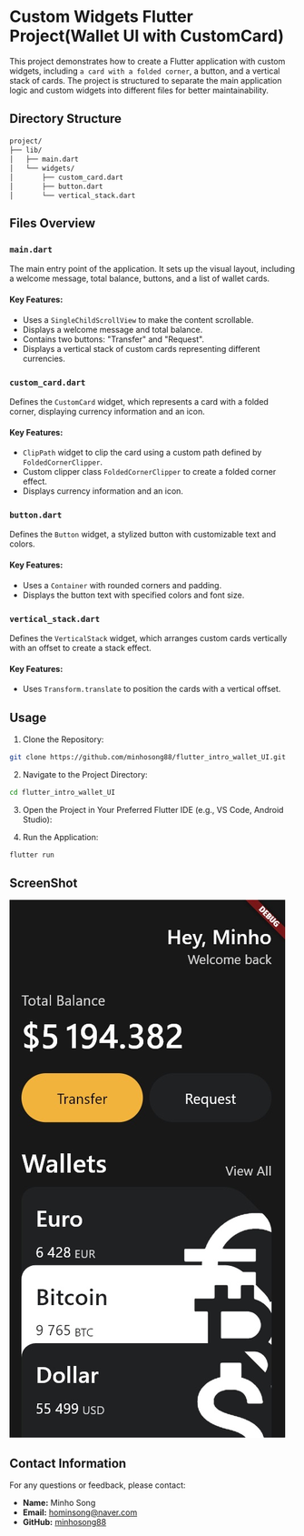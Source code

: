 # Custom Widgets Flutter Project(Wallet UI with CustomCard)

This project demonstrates how to create a Flutter application with custom widgets, including `a card with a folded corner`, a button, and a vertical stack of cards. The project is structured to separate the main application logic and custom widgets into different files for better maintainability.

## Directory Structure

```plaintext
project/
├── lib/
│   ├── main.dart
│   └── widgets/
│       ├── custom_card.dart
│       ├── button.dart
│       └── vertical_stack.dart
```

## Files Overview

### `main.dart`

The main entry point of the application. It sets up the visual layout, including a welcome message, total balance, buttons, and a list of wallet cards.

#### Key Features:

- Uses a `SingleChildScrollView` to make the content scrollable.
- Displays a welcome message and total balance.
- Contains two buttons: "Transfer" and "Request".
- Displays a vertical stack of custom cards representing different currencies.

### `custom_card.dart`

Defines the `CustomCard` widget, which represents a card with a folded corner, displaying currency information and an icon.

#### Key Features:

- `ClipPath` widget to clip the card using a custom path defined by `FoldedCornerClipper`.
- Custom clipper class `FoldedCornerClipper` to create a folded corner effect.
- Displays currency information and an icon.

### `button.dart`

Defines the `Button` widget, a stylized button with customizable text and colors.

#### Key Features:

- Uses a `Container` with rounded corners and padding.
- Displays the button text with specified colors and font size.

### `vertical_stack.dart`

Defines the `VerticalStack` widget, which arranges custom cards vertically with an offset to create a stack effect.

#### Key Features:

- Uses `Transform.translate` to position the cards with a vertical offset.


## Usage
1. Clone the Repository:
```bash
git clone https://github.com/minhosong88/flutter_intro_wallet_UI.git
```
2. Navigate to the Project Directory:

```bash
cd flutter_intro_wallet_UI
```
3. Open the Project in Your Preferred Flutter IDE (e.g., VS Code, Android Studio):

4. Run the Application:

```bash
flutter run
```

## ScreenShot
![Alt text](sample_wallet_UI.jpg)

## Contact Information

For any questions or feedback, please contact:

- **Name:** Minho Song
- **Email:** hominsong@naver.com
- **GitHub:** [minhosong88](https://github.com/minhosong88)
